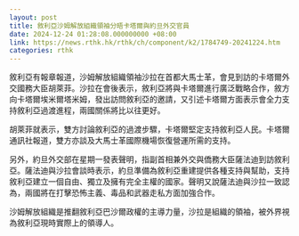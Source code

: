 ```yaml
---
layout: post
title: 敘利亞沙姆解放組織領袖分晤卡塔爾與約旦外交官員
date: 2024-12-24 01:28:08.000000000 +08:00
link: https://news.rthk.hk/rthk/ch/component/k2/1784749-20241224.htm
categories: rthk
---
```


敘利亞有報章報道，沙姆解放組織領袖沙拉在首都大馬士革，會見到訪的卡塔爾外交國務大臣胡萊菲。沙拉在會後表示，敘利亞將與卡塔爾進行廣泛戰略合作，敘方向卡塔爾埃米爾塔米姆，發出訪問敘利亞的邀請，又引述卡塔爾方面表示會全力支持敘利亞過渡進程，兩國關係將比以往更好。

胡萊菲就表示，雙方討論敘利亞的過渡步驟，卡塔爾堅定支持敘利亞人民。卡塔爾通訊社報道，雙方亦談及大馬士革國際機場恢復營運所需的支持。

另外，約旦外交部在星期一發表聲明，指副首相兼外交與僑務大臣薩法迪到訪敘利亞。薩法迪與沙拉會談時表示，約旦準備為敘利亞重建提供各種支持與幫助，支持敘利亞建立一個自由、獨立及擁有完全主權的國家。聲明又說薩法迪與沙拉一致認為，兩國將在打擊恐怖主義、毒品和武器走私方面加強合作。

沙姆解放組織是推翻敘利亞巴沙爾政權的主導力量，沙拉是組織的領袖，被外界視為敘利亞現時實際上的領導人。
